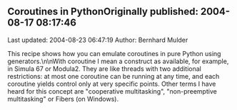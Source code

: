 ## Coroutines in PythonOriginally published: 2004-08-17 08:17:46 
Last updated: 2004-08-23 06:47:19 
Author: Bernhard Mulder 
 
This recipe shows how you can emulate coroutines in pure Python using generators.\n\nWith coroutine I mean a construct as available, for example, in Simula 67 or Modula2. They are like threads with two additional restrictions: at most one coroutine can be running at any time, and each coroutine yields control only at very specific points. Other terms I have heard for this concept are "cooperative multitasking", "non-preemptive multitasking" or Fibers (on Windows).
